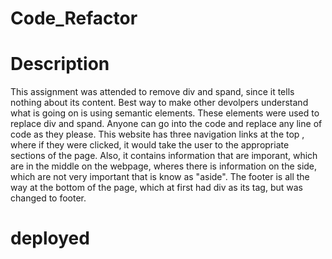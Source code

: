 # Code_Refactor

# Description

This assignment was attended to remove div and spand, since it tells nothing about its content. Best way to make other devolpers understand what is going on is using semantic elements. These elements were used to replace div and spand. Anyone can go into the code and replace any line of code as they please. This website has three navigation links at the top , where if they were clicked, it would take the user to the appropriate sections of the page. Also, it contains information that are imporant, which are in the middle on the webpage, wheres there is information on the side, which are not very important that is know as "aside". The footer is all the way at the bottom of the page, which at first had div as its tag, but was changed to footer. 
  

# deployed 
